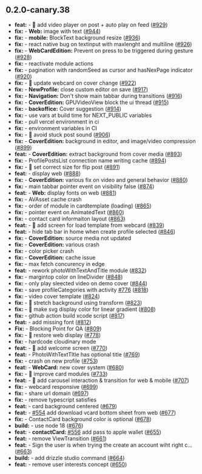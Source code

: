 ## 0.2.0-canary.38

* **feat:**  - 🎸 add video player on post + auto play on feed ([#929](https://github.com/AzzappApp/azzapp/pull/929))
* **fix:**  - **Web:** image with text ([#944](https://github.com/AzzappApp/azzapp/pull/944))
* **fix:**  - **mobile:** BlockText background resize ([#936](https://github.com/AzzappApp/azzapp/pull/936))
* **fix:**  - react native bug on textinput with maxlenght and multiline ([#926](https://github.com/AzzappApp/azzapp/pull/926))
* **fix:**  - **WebCardEdition:** Prevent on press to be triggered during gesture ([#928](https://github.com/AzzappApp/azzapp/pull/928))
* **fix:**  - reactivate module actions
* **fix:**  - pagination with randomSeed as cursor and hasNexPage indicator ([#920](https://github.com/AzzappApp/azzapp/pull/920))
* **fix:**  - 🐛 update webcard on cover change ([#922](https://github.com/AzzappApp/azzapp/pull/922))
* **fix:**  - **NewProfile:** close custom editor on save ([#917](https://github.com/AzzappApp/azzapp/pull/917))
* **fix:**  - **Navigation:** Don't show main tabbar during transitions ([#916](https://github.com/AzzappApp/azzapp/pull/916))
* **fix:**  - **CoverEdition:** GPUVideoView block the ui thread ([#915](https://github.com/AzzappApp/azzapp/pull/915))
* **fix:**  - **backoffice:** Cover suggestion ([#914](https://github.com/AzzappApp/azzapp/pull/914))
* **fix:**  - use vars at build time for NEXT_PUBLIC variables
* **fix:**  - pull vercel environment in ci
* **fix:**  - environment variables in CI
* **fix:**  - 🐛 avoid stuck post sound ([#906](https://github.com/AzzappApp/azzapp/pull/906))
* **fix:**  - **CoverEdition:** background in editor, and image/video compression ([#899](https://github.com/AzzappApp/azzapp/pull/899))
* **feat:**  - **CoverEdition:** extract background from cover media ([#893](https://github.com/AzzappApp/azzapp/pull/893))
* **fix:**  - ProfilePostsList connection name writing cache ([#894](https://github.com/AzzappApp/azzapp/pull/894))
* **fix:**  - 🐛 set correct size for flip post ([#891](https://github.com/AzzappApp/azzapp/pull/891))
* **feat:**  - display web ([#888](https://github.com/AzzappApp/azzapp/pull/888))
* **fix:**  - **CoverEdition:** various fix on video and general behavior ([#880](https://github.com/AzzappApp/azzapp/pull/880))
* **fix:**  - main tabbar pointer event on visibility false ([#874](https://github.com/AzzappApp/azzapp/pull/874))
* **feat:**  - **Web:** display fonts on web ([#881](https://github.com/AzzappApp/azzapp/pull/881))
* **fix:**  - AVAsset cache crash
* **fix:**  - order of module in cardtemplate (loading) ([#865](https://github.com/AzzappApp/azzapp/pull/865))
* **fix:**  - pointer event on AnimatedText ([#860](https://github.com/AzzappApp/azzapp/pull/860))
* **fix:**  - contact card informaiton layout ([#863](https://github.com/AzzappApp/azzapp/pull/863))
* **feat:**  - 🎸 add screen for load template from webcard ([#839](https://github.com/AzzappApp/azzapp/pull/839))
* **feat:**  - hide tab bar in home when create profile selected ([#846](https://github.com/AzzappApp/azzapp/pull/846))
* **fix:**  - **CoverEdition:** source media not updated
* **fix:**  - **CoverEdition:** various crash
* **fix:**  - color picker crash
* **fix:**  - **CoverEdition:** cache issue
* **fix:**  - max fetch concurency in edge
* **feat:**  - rework photoWithTextAndTitle module ([#832](https://github.com/AzzappApp/azzapp/pull/832))
* **fix:**  - margintop color on lineDivider ([#848](https://github.com/AzzappApp/azzapp/pull/848))
* **fix:**  - only play sleected video on demo cover ([#844](https://github.com/AzzappApp/azzapp/pull/844))
* **fix:**  - save profileCategories with activity [#776](https://github.com/AzzappApp/azzapp/pull/776) ([#818](https://github.com/AzzappApp/azzapp/pull/818))
* **fix:**  - video cover template ([#824](https://github.com/AzzappApp/azzapp/pull/824))
* **fix:**  - 🐛 stretch background using transform ([#823](https://github.com/AzzappApp/azzapp/pull/823))
* **fix:**  - 🐛 make svg display color for linear gradient ([#808](https://github.com/AzzappApp/azzapp/pull/808))
* **fix:**  - github action build xcode script ([#817](https://github.com/AzzappApp/azzapp/pull/817))
* **feat:**  - add missing font ([#812](https://github.com/AzzappApp/azzapp/pull/812))
* **Fix:**  - Blocking Point for QA  ([#809](https://github.com/AzzappApp/azzapp/pull/809))
* **fix:**  - 🐛 restore web display ([#778](https://github.com/AzzappApp/azzapp/pull/778))
* **fix:**  - hardcode cloudinary mode
* **feat:**  - 🎸 add welcome screen ([#770](https://github.com/AzzappApp/azzapp/pull/770))
* **feat:**  - PhotoWithTextTItle has optional title ([#769](https://github.com/AzzappApp/azzapp/pull/769))
* **fix:**  - crash on new profile ([#753](https://github.com/AzzappApp/azzapp/pull/753))
* **feat:**  - **WebCard:** new cover system ([#680](https://github.com/AzzappApp/azzapp/pull/680))
* **fix:**  - 🐛 improve card modules ([#733](https://github.com/AzzappApp/azzapp/pull/733))
* **feat:**  - 🎸 add carousel interaction & transition for web & mobile ([#707](https://github.com/AzzappApp/azzapp/pull/707))
* **fix:**  - webcard responsive ([#699](https://github.com/AzzappApp/azzapp/pull/699))
* **fix:**  - share url domain ([#697](https://github.com/AzzappApp/azzapp/pull/697))
* **fix:**  - remove typescript satisfies
* **feat:**  - card background centered ([#679](https://github.com/AzzappApp/azzapp/pull/679))
* **feat:**  - [#554](https://github.com/AzzappApp/azzapp/pull/554) add download vcard bottom sheet from web ([#677](https://github.com/AzzappApp/azzapp/pull/677))
* **fix:**  - ContactCard background color is optional ([#678](https://github.com/AzzappApp/azzapp/pull/678))
* **build:**  - use node 18 ([#676](https://github.com/AzzappApp/azzapp/pull/676))
* **feat:**  - **contactCard:** [#556](https://github.com/AzzappApp/azzapp/pull/556) add pass to apple wallet ([#655](https://github.com/AzzappApp/azzapp/pull/655))
* **feat:**  - remove ViewTransition ([#661](https://github.com/AzzappApp/azzapp/pull/661))
* **feat:**  - Sign the user is when trying the create an account wiht right c… ([#663](https://github.com/AzzappApp/azzapp/pull/663))
* **build:**  - add drizzle studio command ([#664](https://github.com/AzzappApp/azzapp/pull/664))
* **feat:**  - remove user interests concept ([#650](https://github.com/AzzappApp/azzapp/pull/650))